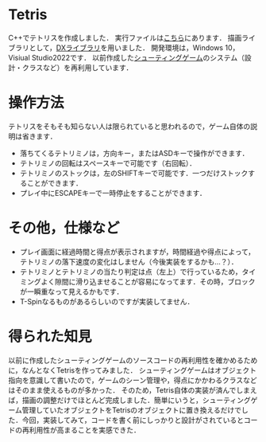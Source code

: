 # Tetris
C++でテトリスを作成しました．
実行ファイルは[こちら](https://github.com/alain0077/Tetris/blob/master/Tetris.exe)にあります．
描画ライブラリとして，[DXライブラリ](https://dxlib.xsrv.jp/index.html)を用いました．
開発環境は，Windows 10，Visiual Studio2022です．
以前作成した[シューティングゲーム](https://github.com/alain0077/study_c/tree/master/c%2B%2B/Game/shoot-gaming)のシステム（設計・クラスなど）を再利用しています．

# 操作方法
テトリスをそもそも知らない人は限られていると思われるので，ゲーム自体の説明は省きます．
+ 落ちてくるテトリミノは，方向キー，またはASDキーで操作ができます．
+ テトリミノの回転はスペースキーで可能です（右回転）．
+ テトリミノのストックは，左のSHIFTキーで可能です．一つだけストックすることができます．
+ プレイ中にESCAPEキーで一時停止をすることができます．

# その他，仕様など
+ プレイ画面に経過時間と得点が表示されますが，時間経過や得点によって，テトリミノの落下速度の変化はしません（今後実装をするかも…？）．
+ テトリミノとテトリミノの当たり判定は点（左上）で行っているため，タイミングよく隙間に滑り込ませることが容易になってます．その時，ブロックが一瞬重なって見えるかもです．
+ T-Spinなるものがあるらしいのですが実装してません．

# 得られた知見
以前に作成したシューティングゲームのソースコードの再利用性を確かめるために，なんとなくTetrisを作ってみました．
シューティングゲームはオブジェクト指向を意識して書いたので，ゲームのシーン管理や，得点にかかわるクラスなどはそのまま使えるものが多かった．
そのため，Tetris自体の実装が済んでしまえば，描画の調整だけでほとんど完成しました．簡単にいうと，シューティングゲーム管理していたオブジェクトをTetrisのオブジェクトに置き換えるだけでした．今回，実装してみて，コードを書く前にしっかりと設計がされているとコードの再利用性が高まることを実感できた．
